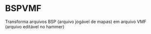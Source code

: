 # BSPVMF

Transforma arquivos BSP (arquivo jogável de mapas) em arquivo VMF (arquivo editável no hammer)



 
